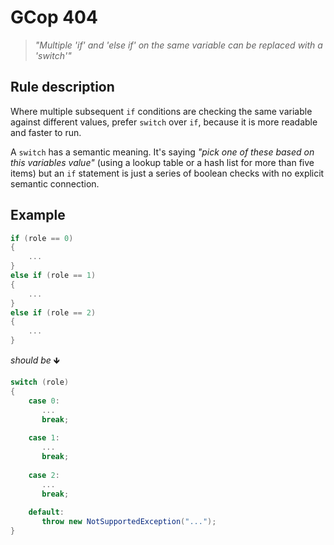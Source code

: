 ﻿# GCop 404

> *"Multiple 'if' and 'else if' on the same variable can be replaced with a 'switch'"*

## Rule description

Where multiple subsequent `if` conditions are checking the same variable against different values, prefer `switch` over `if`, because it is more readable and faster to run.

A `switch` has a semantic meaning. It's saying *"pick one of these based on this variables value"* (using a lookup table or a hash list for more than five items) but an `if` statement is just a series of boolean checks with no explicit semantic connection.

## Example

```csharp
if (role == 0)
{
    ...
}
else if (role == 1)
{
    ...
}
else if (role == 2)
{
    ...
}
```

*should be* 🡻

```csharp
switch (role)
{
    case 0:
       ...
       break;
    
    case 1:
       ...
       break;
    
    case 2:
       ...
       break;
    
    default: 
       throw new NotSupportedException("...");
}
```